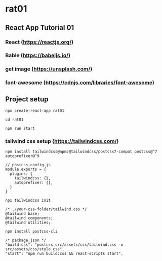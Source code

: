 # rat01

## React App Tutorial 01

### React (https://reactjs.org/)

### Bable (https://babeljs.io/)

### get image (https://unsplash.com/) 

### font-awesome (https://cdnjs.com/libraries/font-awesome) 

## Project setup
```
npx create-react-app rat01

cd rat01

npm run start
```

### tailwind css setup (https://tailwindcss.com/) 
```
npm install tailwindcss@npm:@tailwindcss/postcss7-compat postcss@^7 autoprefixer@^9

// postcss.config.js
module.exports = {
  plugins: {
    tailwindcss: {},
    autoprefixer: {},
  }
}

npx tailwindcss init

/* ./your-css-folder/tailwind.css */
@tailwind base;
@tailwind components;
@tailwind utilities;

npm install postcss-cli

/* package.json */
"build:css": "postcss src/assets/css/tailwind.css -o src/assets/css/style.css",
"start": "npm run build:css && react-scripts start",
```